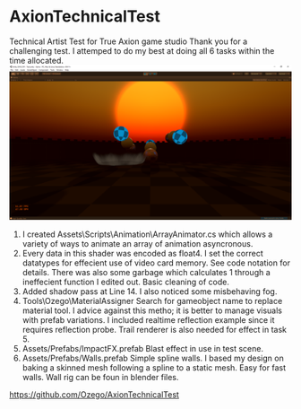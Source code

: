 # AxionTechnicalTest
Technical Artist Test for True Axion game studio
Thank you for a challenging test.
I attemped to do my best at doing all 6 tasks within the time allocated. 
 ![My image](https://raw.githubusercontent.com/Ozego/AxionTechnicalTest/master/ScreenShots/Unity_0P5AyefrOW.png)
1. I created Assets\Scripts\Animation\ArrayAnimator.cs which allows a variety of ways to animate an array of animation asyncronous.
2. Every data in this shader was encoded as float4. I set the correct datatypes for effecient use of video card memory. See code notation for details. There was also some garbage which calculates 1 through a ineffecient function I edited out. Basic cleaning of code.
3. Added shadow pass at Line 14. I also noticed some misbehaving fog.
4. Tools\Ozego\MaterialAssigner
    Search for gameobject name to replace material tool.
    I advice against this metho; it is better to manage visuals with prefab variations. I included realtime reflection example since it requires reflection probe. Trail renderer is also needed for effect in task 5.
5. Assets/Prefabs/ImpactFX.prefab
    Blast effect in use in test scene.
6. Assets/Prefabs/Walls.prefab
    Simple spline walls.
    I based my design on baking a skinned mesh following a spline to a static mesh. Easy for fast walls. Wall rig can be foun in blender files.

https://github.com/Ozego/AxionTechnicalTest